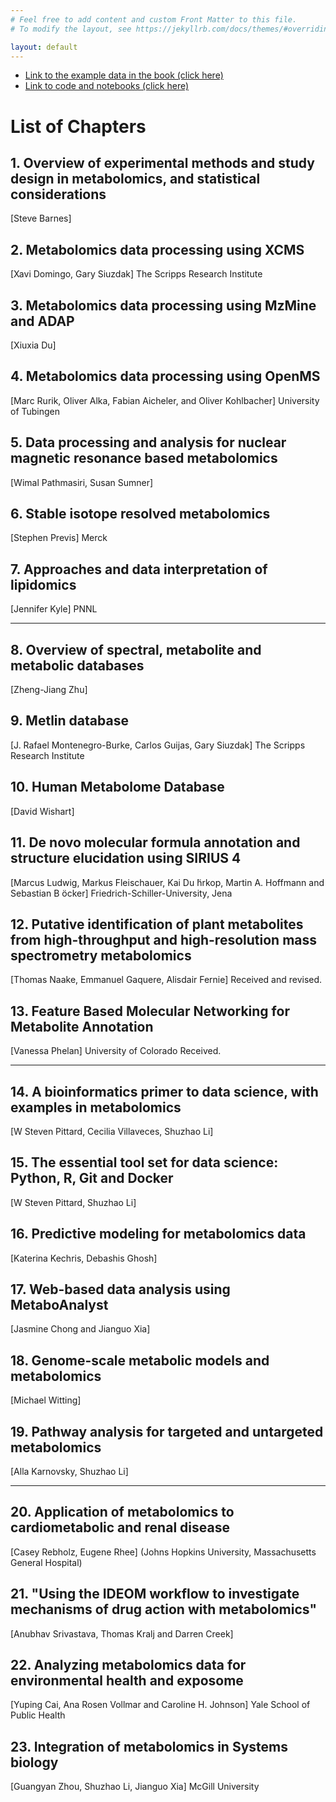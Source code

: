 ```yaml
---
# Feel free to add content and custom Front Matter to this file.
# To modify the layout, see https://jekyllrb.com/docs/themes/#overriding-theme-defaults

layout: default
---
```


*   [Link to the example data in the book (click here)](./data)
*   [Link to code and notebooks (click here)](./code)


# List of Chapters

## 1.    Overview of experimental methods and study design in metabolomics, and statistical considerations

[Steve Barnes]


## 2.    Metabolomics data processing using XCMS

[Xavi Domingo, Gary Siuzdak] The Scripps Research Institute


## 3.    Metabolomics data processing using MzMine and ADAP

[Xiuxia Du]


## 4.    Metabolomics data processing using OpenMS

[Marc Rurik, Oliver Alka, Fabian Aicheler, and Oliver Kohlbacher] University of Tubingen


## 5.    Data processing and analysis for nuclear magnetic resonance based metabolomics

[Wimal Pathmasiri, Susan Sumner]


## 6.     Stable isotope resolved metabolomics

[Stephen Previs] Merck


## 7.  Approaches and data interpretation of lipidomics

[Jennifer Kyle] PNNL


***


## 8.  Overview of spectral, metabolite and metabolic databases

[Zheng-Jiang Zhu]


## 9.  Metlin database

[J. Rafael Montenegro-Burke, Carlos Guijas, Gary Siuzdak] The Scripps Research Institute


## 10.  Human Metabolome Database

[David Wishart]


## 11.    De novo molecular formula annotation and structure elucidation using SIRIUS 4

[Marcus Ludwig, Markus Fleischauer, Kai Du ̈hrkop, Martin A. Hoffmann and Sebastian B ̈ocker] Friedrich-Schiller-University, Jena


## 12. Putative identification of plant metabolites from high-throughput and high-resolution mass spectrometry metabolomics

[Thomas Naake, Emmanuel Gaquere, Alisdair Fernie]
    Received and revised.


## 13. Feature Based Molecular Networking for Metabolite Annotation

[Vanessa Phelan] University of Colorado
    Received.


***
## 14.  A bioinformatics primer to data science, with examples in metabolomics

[W Steven Pittard, Cecilia Villaveces, Shuzhao Li]

## 15.  The essential tool set for data science: Python, R, Git and Docker

[W Steven Pittard, Shuzhao Li]

## 16.  Predictive modeling for metabolomics data

[Katerina Kechris, Debashis Ghosh]


## 17.  Web-based data analysis using MetaboAnalyst

[Jasmine Chong and Jianguo Xia]


## 18.  Genome-scale metabolic models and metabolomics

[Michael Witting]


## 19.  Pathway analysis for targeted and untargeted metabolomics

[Alla Karnovsky, Shuzhao Li]


***

## 20.  Application of metabolomics to cardiometabolic and renal disease

[Casey Rebholz, Eugene Rhee] (Johns Hopkins University, Massachusetts General Hospital)


## 21. "Using the IDEOM workflow to investigate mechanisms of drug action with metabolomics"

[Anubhav Srivastava, Thomas Kralj and Darren Creek]


## 22.  Analyzing metabolomics data for environmental health and exposome

[Yuping Cai, Ana Rosen Vollmar and Caroline H. Johnson] Yale School of Public Health


## 23.  Integration of metabolomics in Systems biology

[Guangyan Zhou, Shuzhao Li, Jianguo Xia] McGill University
